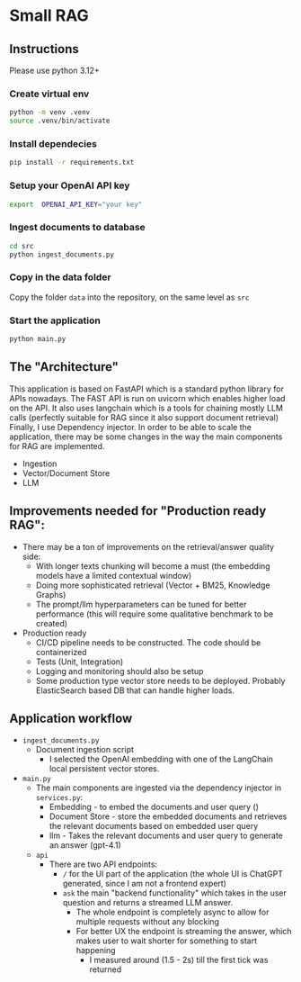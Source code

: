 # Small RAG

## Instructions

Please use python 3.12+

### Create virtual env
```bash
python -m venv .venv
source .venv/bin/activate
```
### Install dependecies
```bash
pip install -r requirements.txt
```

### Setup your OpenAI API key
```bash
export  OPENAI_API_KEY="your key"
```

### Ingest documents to database
```bash
cd src
python ingest_documents.py
```

### Copy in the data folder
Copy the folder `data` into the repository, on the same level as `src`

### Start the application
```bash
python main.py
```


## The "Architecture"

This application is based on FastAPI which is a standard python library for APIs nowadays. The FAST API is run on uvicorn which enables higher load on the API.
It also uses langchain which is a tools for chaining mostly LLM calls (perfectly suitable for RAG since it also support document retrieval)
Finally, I use Dependency injector. In order to be able to scale the application, there may be some changes in the way the main components for RAG are implemented.
- Ingestion
- Vector/Document Store
- LLM


## Improvements needed for "Production ready RAG":
- There may be a ton of improvements on the retrieval/answer quality side:
  - With longer texts chunking will become a must (the embedding models have a limited contextual window) 
  - Doing more sophisticated retrieval (Vector + BM25, Knowledge Graphs)
  - The prompt/llm hyperparameters can be tuned for better performance (this will require some qualitative benchmark to be created)
- Production ready
  - CI/CD pipeline needs to be constructed. The code should be containerized
  - Tests (Unit, Integration)
  - Logging and monitoring should also be setup
  - Some production type vector store needs to be deployed. Probably ElasticSearch based DB that can handle higher loads.

## Application workflow
- `ingest_documents.py`
  - Document ingestion script
    - I selected the OpenAI embedding with one of the LangChain local persistent vector stores.
- `main.py`
  - The main components are ingested via the dependency injector in `services.py`:
    - Embedding - to embed the documents and user query ()
    - Document Store - store the embedded documents and retrieves the relevant documents based on embedded user query
    - llm - Takes the relevant documents and user query to generate an answer (gpt-4.1)
  - `api`
    - There are two API endpoints:
      - `/` for the UI part of  the application (the whole UI is ChatGPT generated, since I am not a frontend expert)
      - `ask` the main "backend functionality" which takes in the user question and returns a streamed LLM answer.
        - The whole endpoint is completely async to allow for multiple requests without any blocking
        - For better UX the endpoint is streaming the answer, which makes user to wait shorter for something to start happening
          - I measured around (1.5 - 2s) till the first tick was returned
